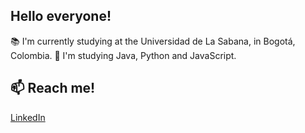 ## Hello everyone!

📚 I'm currently studying at the Universidad de La Sabana, in Bogotá, Colombia.
🌱 I'm studying Java, Python and JavaScript.

## 📫 Reach me!

[LinkedIn](https://www.linkedin.com/in/carlos-andr%C3%A9s-vargas-escobar-968152377)



<!--
**vargasesc17/vargasesc17** is a ✨ _special_ ✨ repository because its `README.md` (this file) appears on your GitHub profile.

Here are some ideas to get you started:

- 🔭 I’m currently working on ...
- 🌱 I’m currently learning ...
- 👯 I’m looking to collaborate on ...
- 🤔 I’m looking for help with ...
- 💬 Ask me about ...
- 📫 How to reach me: ...
- 😄 Pronouns: ...
- ⚡ Fun fact: ...
-->
